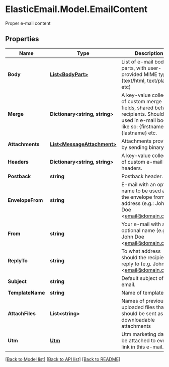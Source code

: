 # ElasticEmail.Model.EmailContent
Proper e-mail content
## Properties

Name | Type | Description | Notes
------------ | ------------- | ------------- | -------------
**Body** | [**List&lt;BodyPart&gt;**](BodyPart.md) | List of e-mail body parts, with user-provided MIME types (text/html, text/plain etc) | [optional] 
**Merge** | **Dictionary&lt;string, string&gt;** | A key-value collection of custom merge fields, shared between recipients. Should be used in e-mail body like so: {firstname}, {lastname} etc. | [optional] 
**Attachments** | [**List&lt;MessageAttachment&gt;**](MessageAttachment.md) | Attachments provided by sending binary data | [optional] 
**Headers** | **Dictionary&lt;string, string&gt;** | A key-value collection of custom e-mail headers. | [optional] 
**Postback** | **string** | Postback header. | [optional] 
**EnvelopeFrom** | **string** | E-mail with an optional name to be used as the envelope from address (e.g.: John Doe &lt;email@domain.com&gt;) | [optional] 
**From** | **string** | Your e-mail with an optional name (e.g.: John Doe &lt;email@domain.com&gt;) | [optional] 
**ReplyTo** | **string** | To what address should the recipients reply to (e.g. John Doe &lt;email@domain.com&gt;) | [optional] 
**Subject** | **string** | Default subject of email. | [optional] 
**TemplateName** | **string** | Name of template. | [optional] 
**AttachFiles** | **List&lt;string&gt;** | Names of previously uploaded files that should be sent as downloadable attachments | [optional] 
**Utm** | [**Utm**](Utm.md) | Utm marketing data to be attached to every link in this e-mail. | [optional] 

[[Back to Model list]](../README.md#documentation-for-models) [[Back to API list]](../README.md#documentation-for-api-endpoints) [[Back to README]](../README.md)

